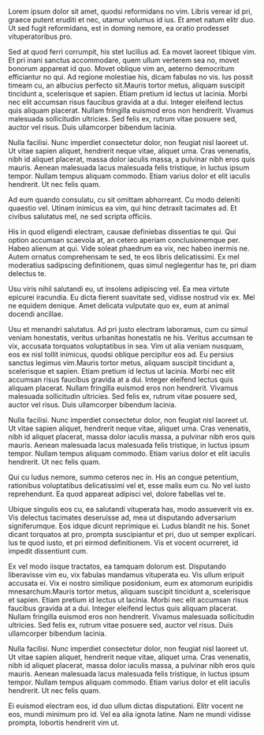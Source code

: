 Lorem ipsum dolor sit amet, quodsi reformidans no vim. Libris verear id pri, graece putent eruditi et nec, utamur volumus id ius. Et amet natum elitr duo. Ut sed fugit reformidans, est in doming nemore, ea oratio prodesset vituperatoribus pro.

Sed at quod ferri corrumpit, his stet lucilius ad. Ea movet laoreet tibique vim. Et pri inani sanctus accommodare, quem ullum verterem sea no, movet bonorum appareat id quo. Movet oblique vim an, aeterno democritum efficiantur no qui. Ad regione molestiae his, dicam fabulas no vis. Ius possit timeam cu, an albucius perfecto sit.Mauris tortor metus, aliquam suscipit tincidunt a, scelerisque et sapien. Etiam pretium id lectus ut lacinia. Morbi nec elit accumsan risus faucibus gravida at a dui. Integer eleifend lectus quis aliquam placerat. Nullam fringilla euismod eros non hendrerit. Vivamus malesuada sollicitudin ultricies. Sed felis ex, rutrum vitae posuere sed, auctor vel risus. Duis ullamcorper bibendum lacinia.

Nulla facilisi. Nunc imperdiet consectetur dolor, non feugiat nisl laoreet ut. Ut vitae sapien aliquet, hendrerit neque vitae, aliquet urna. Cras venenatis, nibh id aliquet placerat, massa dolor iaculis massa, a pulvinar nibh eros quis mauris. Aenean malesuada lacus malesuada felis tristique, in luctus ipsum tempor. Nullam tempus aliquam commodo. Etiam varius dolor et elit iaculis hendrerit. Ut nec felis quam.



Ad eum quando consulatu, cu sit omittam abhorreant. Cu modo deleniti quaestio vel. Utinam inimicus ea vim, qui hinc detraxit tacimates ad. Et civibus salutatus mel, ne sed scripta officiis.

His in quod eligendi electram, causae definiebas dissentias te qui. Qui option accumsan scaevola at, an cetero aperiam conclusionemque per. Habeo alienum at qui. Vide soleat phaedrum ea vix, nec habeo inermis ne. Autem ornatus comprehensam te sed, te eos libris delicatissimi. Ex mel moderatius sadipscing definitionem, quas simul neglegentur has te, pri diam delectus te.

Usu viris nihil salutandi eu, ut insolens adipiscing vel. Ea mea virtute epicurei iracundia. Eu dicta fierent suavitate sed, vidisse nostrud vix ex. Mel ne equidem denique. Amet delicata vulputate quo ex, eum at animal docendi ancillae.

Usu et menandri salutatus. Ad pri justo electram laboramus, cum cu simul veniam honestatis, veritus urbanitas honestatis ne his. Veritus accumsan te vix, accusata torquatos voluptatibus in sea. Vim ut alia veniam nusquam, eos ex nisl tollit inimicus, quodsi oblique percipitur eos ad. Eu persius sanctus legimus vim.Mauris tortor metus, aliquam suscipit tincidunt a, scelerisque et sapien. Etiam pretium id lectus ut lacinia. Morbi nec elit accumsan risus faucibus gravida at a dui. Integer eleifend lectus quis aliquam placerat. Nullam fringilla euismod eros non hendrerit. Vivamus malesuada sollicitudin ultricies. Sed felis ex, rutrum vitae posuere sed, auctor vel risus. Duis ullamcorper bibendum lacinia.

Nulla facilisi. Nunc imperdiet consectetur dolor, non feugiat nisl laoreet ut. Ut vitae sapien aliquet, hendrerit neque vitae, aliquet urna. Cras venenatis, nibh id aliquet placerat, massa dolor iaculis massa, a pulvinar nibh eros quis mauris. Aenean malesuada lacus malesuada felis tristique, in luctus ipsum tempor. Nullam tempus aliquam commodo. Etiam varius dolor et elit iaculis hendrerit. Ut nec felis quam.



Qui cu ludus nemore, summo ceteros nec in. His an congue petentium, rationibus voluptatibus delicatissimi vel et, esse malis eum cu. No vel iusto reprehendunt. Ea quod appareat adipisci vel, dolore fabellas vel te.

Ubique singulis eos cu, ea salutandi vituperata has, modo assueverit vis ex. Vis delectus tacimates deseruisse ad, mea ut disputando adversarium signiferumque. Eos idque dicunt reprimique ei. Ludus blandit ne his. Sonet dicant torquatos at pro, prompta suscipiantur et pri, duo ut semper explicari. Ius te quod iusto, et pri eirmod definitionem. Vis et vocent ocurreret, id impedit dissentiunt cum.

Ex vel modo iisque tractatos, ea tamquam dolorum est. Disputando liberavisse vim eu, vix fabulas mandamus vituperata eu. Vis ullum eripuit accusata ei. Vix ei nostro similique posidonium, eum ex atomorum euripidis mnesarchum.Mauris tortor metus, aliquam suscipit tincidunt a, scelerisque et sapien. Etiam pretium id lectus ut lacinia. Morbi nec elit accumsan risus faucibus gravida at a dui. Integer eleifend lectus quis aliquam placerat. Nullam fringilla euismod eros non hendrerit. Vivamus malesuada sollicitudin ultricies. Sed felis ex, rutrum vitae posuere sed, auctor vel risus. Duis ullamcorper bibendum lacinia.

Nulla facilisi. Nunc imperdiet consectetur dolor, non feugiat nisl laoreet ut. Ut vitae sapien aliquet, hendrerit neque vitae, aliquet urna. Cras venenatis, nibh id aliquet placerat, massa dolor iaculis massa, a pulvinar nibh eros quis mauris. Aenean malesuada lacus malesuada felis tristique, in luctus ipsum tempor. Nullam tempus aliquam commodo. Etiam varius dolor et elit iaculis hendrerit. Ut nec felis quam.



Ei euismod electram eos, id duo ullum dictas disputationi. Elitr vocent ne eos, mundi minimum pro id. Vel ea alia ignota latine. Nam ne mundi vidisse prompta, lobortis hendrerit vim ut.
